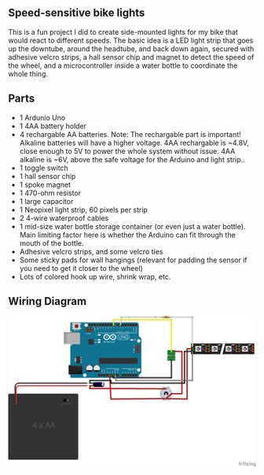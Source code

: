 ## Speed-sensitive bike lights

This is a fun project I did to create side-mounted lights for my bike that would react to different speeds.
The basic idea is a LED light strip that goes up the downtube, around the headtube, and back down again, secured with adhesive velcro strips, a hall sensor chip and magnet to detect the speed of the wheel, and a microcontroller inside a water bottle to coordinate the whole thing.

## Parts

- 1 Ardunio Uno
- 1 4AA battery holder
- 4 rechargable AA batteries. Note: The rechargable part is important! Alkaline batteries will have a higher voltage. 4AA rechargable is ~4.8V, close enough to 5V to power the whole system without issue. 4AA alkaline is ~6V, above the safe voltage for the Arduino and light strip..
- 1 toggle switch
- 1 hall sensor chip
- 1 spoke magnet
- 1 470-ohm resistor
- 1 large capacitor
- 1 Neopixel light strip, 60 pixels per strip
- 2 4-wire waterproof cables
- 1 mid-size water bottle storage container (or even just a water bottle). Main limiting factor here is whether the Arduino can fit through the mouth of the bottle.
- Adhesive velcro strips, and some velcro ties
- Some sticky pads for wall hangings (relevant for padding the sensor if you need to get it closer to the wheel)
- Lots of colored hook up wire, shrink wrap, etc.

## Wiring Diagram

![Wiring Diagram](wiring_diagram.png)
